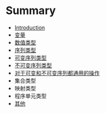 # Summary

* [Introduction](README.md)
* [变量](变量.md)
* [数值类型](数值类型.md)
* [序列类型](序列类型.md)
* [可变序列类型](可变序列类型.md)
* [不可变序列类型](不可变序列类型.md)
* [对于可变和不可变序列都通用的操作](对于可变和不可变序列都通用的操作.md)
* 集合类型
* 映射类型
* 程序单元类型
* [其他](其他.md)

